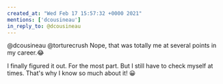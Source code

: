 ```yaml
---
created_at: "Wed Feb 17 15:57:32 +0000 2021"
mentions: ['dcousineau']
in_reply_to: @dcousineau
---
```


@dcousineau @torturecrush Nope, that was totally me at several points in my career.😂

I finally figured it out. For the most part. But I still have to check myself at times. That's why I know so much about it! 😀